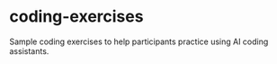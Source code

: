 # coding-exercises
Sample coding exercises to help participants practice using AI coding assistants.
